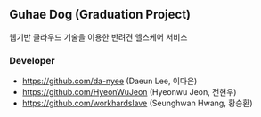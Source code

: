 ## Guhae Dog (Graduation Project)
웹기반 클라우드 기술을 이용한 반려견 헬스케어 서비스

### Developer
- https://github.com/da-nyee (Daeun Lee, 이다은)
- https://github.com/HyeonWuJeon (Hyeonwu Jeon, 전현우)
- https://github.com/workhardslave (Seunghwan Hwang, 황승환)